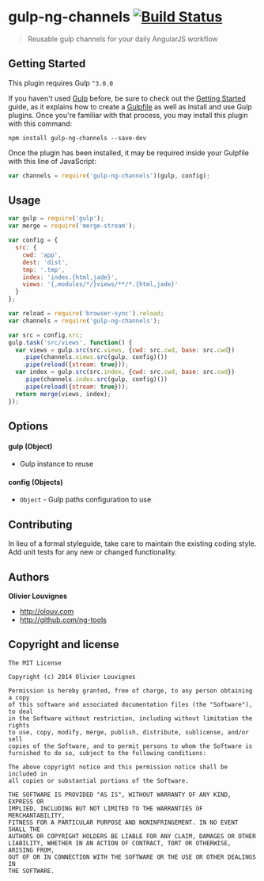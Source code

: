 # gulp-ng-channels [![Build Status](https://travis-ci.org/ng-tools/gulp-ng-channels.svg?branch=master)](https://travis-ci.org/ng-tools/gulp-ng-channels)

> Reusable gulp channels for your daily AngularJS workflow


## Getting Started

This plugin requires Gulp `^3.0.0`

If you haven't used [Gulp](http://gulpjs.com/) before, be sure to check out the [Getting Started](https://github.com/gulpjs/gulp/blob/master/docs/getting-started.md) guide, as it explains how to create a [Gulpfile](https://github.com/gulpjs/gulp/blob/master/docs/API.md) as well as install and use Gulp plugins. Once you're familiar with that process, you may install this plugin with this command:

```shell
npm install gulp-ng-channels --save-dev
```

Once the plugin has been installed, it may be required inside your Gulpfile with this line of JavaScript:

```js
var channels = require('gulp-ng-channels')(gulp, config);
```


## Usage

```javascript
var gulp = require('gulp');
var merge = require('merge-stream');

var config = {
  src: {
    cwd: 'app',
    dest: 'dist',
    tmp: '.tmp',
    index: 'index.{html,jade}',
    views: '{,modules/*/}views/**/*.{html,jade}'
  }
};

var reload = require('browser-sync').reload;
var channels = require('gulp-ng-channels');

var src = config.src;
gulp.task('src/views', function() {
  var views = gulp.src(src.views, {cwd: src.cwd, base: src.cwd})
    .pipe(channels.views.src(gulp, config)())
    .pipe(reload({stream: true}));
  var index = gulp.src(src.index, {cwd: src.cwd, base: src.cwd})
    .pipe(channels.index.src(gulp, config)())
    .pipe(reload({stream: true}));
  return merge(views, index);
});
```

## Options

#### gulp (Object)

- Gulp instance to reuse

#### config (Objects)

- `Object` - Gulp paths configuration to use


## Contributing

In lieu of a formal styleguide, take care to maintain the existing coding style. Add unit tests for any new or changed functionality.


## Authors

**Olivier Louvignes**

+ http://olouv.com
+ http://github.com/ng-tools


## Copyright and license

    The MIT License

    Copyright (c) 2014 Olivier Louvignes

    Permission is hereby granted, free of charge, to any person obtaining a copy
    of this software and associated documentation files (the "Software"), to deal
    in the Software without restriction, including without limitation the rights
    to use, copy, modify, merge, publish, distribute, sublicense, and/or sell
    copies of the Software, and to permit persons to whom the Software is
    furnished to do so, subject to the following conditions:

    The above copyright notice and this permission notice shall be included in
    all copies or substantial portions of the Software.

    THE SOFTWARE IS PROVIDED "AS IS", WITHOUT WARRANTY OF ANY KIND, EXPRESS OR
    IMPLIED, INCLUDING BUT NOT LIMITED TO THE WARRANTIES OF MERCHANTABILITY,
    FITNESS FOR A PARTICULAR PURPOSE AND NONINFRINGEMENT. IN NO EVENT SHALL THE
    AUTHORS OR COPYRIGHT HOLDERS BE LIABLE FOR ANY CLAIM, DAMAGES OR OTHER
    LIABILITY, WHETHER IN AN ACTION OF CONTRACT, TORT OR OTHERWISE, ARISING FROM,
    OUT OF OR IN CONNECTION WITH THE SOFTWARE OR THE USE OR OTHER DEALINGS IN
    THE SOFTWARE.
